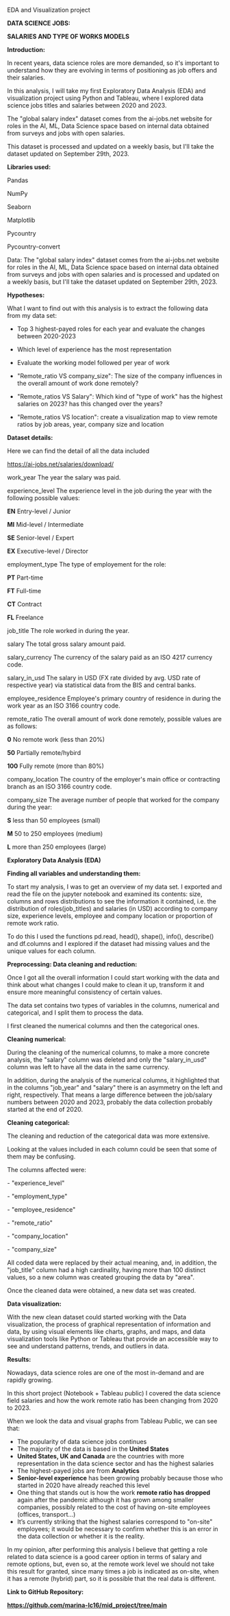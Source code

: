 ﻿EDA and Visualization project

**DATA SCIENCE JOBS:**

**SALARIES AND TYPE OF WORKS MODELS**


**Introduction:**

In recent years, data science roles are more demanded, so it's important to understand how they are evolving in terms of positioning as job offers and their salaries.

In this analysis, I will take my first Exploratory Data Analysis (EDA) and visualization project using Python and Tableau, where I explored data science jobs titles and salaries between 2020 and 2023. 

The "global salary index" dataset comes from the ai-jobs.net website for roles in the AI, ML, Data Science space based on internal data obtained from surveys and jobs with open salaries.

This dataset is processed and updated on a weekly basis, but I'll take the dataset updated on September 29th, 2023.

**Libraries used:**

Pandas

NumPy

Seaborn

Matplotlib

Pycountry

Pycountry-convert

Data: The "global salary index" dataset comes from the ai-jobs.net website for roles in the AI, ML, Data Science space based on internal data obtained from surveys and jobs with open salaries and is processed and updated on a weekly basis, but I'll take the dataset updated on September 29th, 2023.

**Hypotheses:**

What I want to find out with this analysis is to extract the following data from my data set:

- Top 3 highest-payed roles for each year and evaluate the changes between 2020-2023 

- Which level of experience has the most representation

- Evaluate the working model followed per year of work

- "Remote\_ratio VS company\_size": The size of the company influences in the overall amount of work done remotely? 

- "Remote\_ratios VS Salary": Which kind of "type of work" has the highest salaries on 2023? has this changed over the years?

- "Remote\_ratios VS location": create a visualization map to view remote ratios by job areas, year, company size and location

**Dataset details:**

Here we can find the detail of all the data included

https://ai-jobs.net/salaries/download/

work\_year			The year the salary was paid.

experience\_level	The experience level in the job during the year with the following possible values:

**EN**	Entry-level / Junior

**MI**	Mid-level / Intermediate

**SE**	Senior-level / Expert

**EX**	Executive-level / Director

employment\_type		The type of employement for the role:

**PT**	Part-time

**FT**	Full-time

**CT**	Contract

**FL**	Freelance

job\_title			The role worked in during the year.

salary				The total gross salary amount paid.

salary\_currency	The currency of the salary paid as an ISO 4217 currency code.

salary\_in\_usd	The salary in USD (FX rate divided by avg. USD rate of respective year) via statistical data from the BIS and central banks.

employee\_residence	Employee's primary country of residence in during the work year as an ISO 3166 country code.

remote\_ratio	The overall amount of work done remotely, possible values are as follows:

**0**	No remote work (less than 20%)

**50**	Partially remote/hybird

**100**	Fully remote (more than 80%)

company\_location	The country of the employer's main office or contracting branch as an ISO 3166 country code.

company\_size	The average number of people that worked for the company during the year:

**S**	less than 50 employees (small)

**M**	50 to 250 employees (medium)

**L**	more than 250 employees (large)


**Exploratory Data Analysis (EDA)**

**Finding all variables and understanding them:**

To start my analysis, I was to get an overview of my data set. I exported and read the file on the jupyter notebook and examined its contents: size, columns and rows distributions to see the information it contained, i.e. the distribution of roles(job\_titles) and salaries (in USD) according to company size, experience levels, employee and company location or proportion of remote work ratio.

To do this I used the functions pd.read, head(), shape(), info(), describe() and df.columns and I explored if the dataset had missing values and the unique values for each column.

**Preprocessing: Data cleaning and reduction:**

Once I got all the overall information I could start working with the data and think about what changes I could make to clean it up, transform it and ensure more meaningful consistency of certain values.

The data set contains two types of variables in the columns, numerical and categorical, and I split them to process the data.

I first cleaned the numerical columns and then the categorical ones.

**Cleaning numerical:**

During the cleaning of the numerical columns, to make a more concrete analysis, the "salary" column was deleted and only the "salary\_in\_usd" column was left to have all the data in the same currency.

In addition, during the analysis of the numerical columns, it highlighted that in the columns "job\_year" and "salary" there is an asymmetry on the left and right, respectively. That means a large difference between the job/salary numbers between 2020 and 2023, probably the data collection probably started at the end of 2020.

**Cleaning categorical:**

The cleaning and reduction of the categorical data was more extensive.

Looking at the values included in each column could be seen that some of them may be confusing.

The columns affected were:

\- "experience\_level"

\- "employment\_type"

\- "employee\_residence"

\- "remote\_ratio"

\- "company\_location"

\- "company\_size"

All coded data were replaced by their actual meaning, and, in addition, the "job\_title" column had a high cardinality, having more than 100 distinct values, so a new column was created grouping the data by "area".

Once the cleaned data were obtained, a new data set was created.

**Data visualization:**

With the new clean dataset could started working with the Data visualization, the process of graphical representation of information and data, by using visual elements like charts, graphs, and maps, and data visualization tools like Python or Tableau that provide an accessible way to see and understand patterns, trends, and outliers in data.

**Results:**

Nowadays, data science roles are one of the most in-demand and are rapidly growing. 

In this short project (Notebook + Tableau public) I covered the data science field salaries and how the work remote ratio has been changing from 2020 to 2023.

When we look the data and visual graphs from Tableau Public, we can see that:

- The popularity of data science jobs continues
- The majority of the data is based in the **United States** 
- **United States, UK and Canada** are the countries with more representation in the data science sector and has the highest salaries
- The highest-payed jobs are from **Analytics**
- **Senior-level experience** has been growing probably because those who started in 2020 have already reached this level 
- One thing that stands out is how the work **remote ratio has dropped** again after the pandemic although it has grown among smaller companies, possibly related to the cost of having on-site employees (offices, transport…)
- It’s currently striking that the highest salaries correspond to "on-site" employees; it would be necessary to confirm whether this is an error in the data collection or whether it is the reality.

In my opinion, after performing this analysis I believe that getting a role related to data science is a good career option in terms of salary and remote options, but, even so, at the remote work level we should not take this result for granted, since many times a job is indicated as on-site, when it has a remote (hybrid) part, so it is possible that the real data is different.


**Link to GitHub Repository:**

**https://github.com/marina-lc16/mid_project/tree/main**
